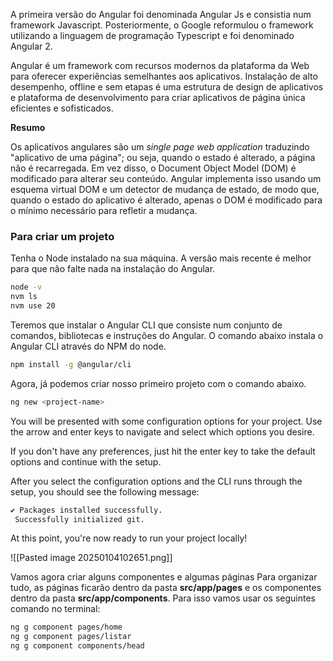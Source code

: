 
A primeira versão do Angular foi denominada Angular Js e consistia num framework Javascript. Posteriormente, o Google reformulou o framework utilizando a linguagem de programação Typescript e foi denominado Angular 2.

Angular é um framework com recursos modernos da plataforma da Web para oferecer experiências semelhantes aos aplicativos. Instalação de alto desempenho, offline e sem etapas é uma estrutura de design de aplicativos e plataforma de desenvolvimento para criar aplicativos de página única eficientes e sofisticados.

**Resumo**

Os aplicativos angulares são um _single page web application_ traduzindo "aplicativo de uma página"; ou seja, quando o estado é alterado, a página não é recarregada. Em vez disso, o Document Object Model (DOM) é modificado para alterar seu conteúdo. Angular implementa isso usando um esquema virtual DOM e um detector de mudança de estado, de modo que, quando o estado do aplicativo é alterado, apenas o DOM é modificado para o mínimo necessário para refletir a mudança.

### Para criar um projeto

Tenha o Node instalado na sua máquina. A versão mais recente é melhor para que não falte nada na instalação do Angular.

```bash
node -v
nvm ls
nvm use 20
```

Teremos que instalar o Angular CLI que consiste num conjunto de comandos, bibliotecas e instruções do Angular. O comando abaixo instala o Angular CLI através do NPM do node.

```bash
npm install -g @angular/cli
```

Agora, já podemos criar nosso primeiro projeto com o comando abaixo.

```bash
ng new <project-name>
```

You will be presented with some configuration options for your project. Use the arrow and enter keys to navigate and select which options you desire.

If you don't have any preferences, just hit the enter key to take the default options and continue with the setup.

After you select the configuration options and the CLI runs through the setup, you should see the following message:

```bash
✔ Packages installed successfully.
 Successfully initialized git.
```

At this point, you're now ready to run your project locally!

![[Pasted image 20250104102651.png]]



Vamos agora criar alguns componentes e algumas páginas
Para organizar tudo, as páginas ficarão dentro da pasta **src/app/pages** e os componentes dentro da pasta **src/app/components**. Para isso vamos usar os seguintes comando no terminal:

```bash
ng g component pages/home
ng g component pages/listar
ng g component components/head
```

